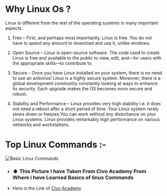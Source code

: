 # Why Linux Os ?
Linux is different from the rest of the operating systems in many important aspects.

1. Free – First, and perhaps most importantly, Linux is free. You do not have to spend any amount to download and use it, unlike windows.

2. Open Source – Linux is open-source software. The code used to create Linux is free and available to the public to view, edit, and—for users with the appropriate skills—to contribute to.

3. Secure – Once you have Linux installed on your system, there is no need to use an antivirus! Linux is a highly secure system. Moreover, there is a global development community constantly looking at ways to enhance its security. Each upgrade makes the OS becomes more secure and robust.

4. Stability and Performance – Linux provides very high stability i.e. it does not need a reboot after a short period of time. Your Linux system rarely slows down or freezes.You can work without any disturbance on your Linux systems. Linux provides remarkably high performance on various networks and workstations.


# Top Linux Commands :- 
![Basic Linux Commands](https://res.cloudinary.com/indadi-ccbp-tech/image/upload/v1642141428/Screenshot_from_2022-01-14_11-46-26_brn02g.png)


- ###  :arrow_up: This Picture I have Taken From Civo Academy From Where i have Learned Basics of linux Commands  

- Here is the Link of [Civo Academy](https://www.civo.com/academy) 

